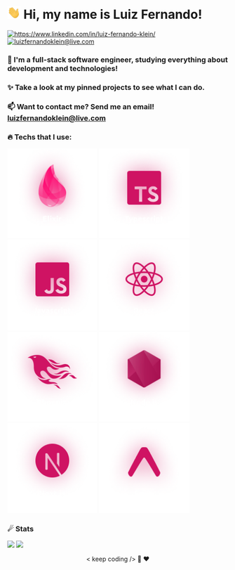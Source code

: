  # <img width="30" src="./.github/hi.gif" /> Hi, my name is Luiz Fernando!
<p align="left">
  <a href="https://www.linkedin.com/in/luiz-fernando-klein/">
    <img alt="https://www.linkedin.com/in/luiz-fernando-klein/" src="https://img.shields.io/badge/Luiz%20Fernando-CF1363?style=flat&logo=linkedin&logoColor=white" />
  </a>
  <a href="mailto:luizfernandoklein@live.com">
    <img alt="luizfernandoklein@live.com" src="https://img.shields.io/badge/luizfernandoklein@live.com-CF1363?style=flat&logo=gmail&logoColor=white" />
  </a>
</p>

### 🔭 I'm a full-stack software engineer, studying everything about development and technologies!

### ✨ Take a look at my pinned projects to see what I can do.

### 📫 Want to contact me? Send me an email! **luizfernandoklein@live.com**

### 🔥 Techs that I use:

<p>
  <img width="205.3" height="205.3" alt="Elixir" src="./.github/elixir.png" />
  <img width="205.3" height="205.3" alt="Typescript" src="./.github/typescript.png" />
  <img width="205.3" height="205.3" alt="Javascript" src="./.github/javascript.png" />
  <img width="205.3" height="205.3" alt="React" src="./.github/react.png" />
  <img width="205.3" height="205.3" alt="Phoenix" src="./.github/phoenix.png" />
  <img width="205.3" height="205.3" alt="Node.js" src="./.github/nodejs.png" />
  <img width="205.3" height="205.3" alt="Next.js" src="./.github/nextjs.png" />
  <img width="205.3" height="205.3" alt="Expo" src="./.github/expo.png" />
</p>

### ☄ Stats

<p>
  <img width="453.5" src="https://github-readme-stats.vercel.app/api?username=LuizFerK&bg_color=ffffff10&text_color=fff&title_color=f21170&border_radius=10&border_color=00000000&show_icons=true&icon_color=914BAF" />

  <img width="378.95" src="https://github-readme-stats.vercel.app/api/top-langs/?username=LuizFerK&hide=Java,Ruby,Objective-C&layout=compact&bg_color=ffffff10&text_color=fff&title_color=f21170&border_radius=10&border_color=00000000" />
</p>

<p align="center">
	< keep coding /> 🚀 ❤️
</p>
